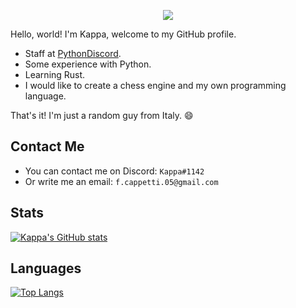 <p align="center">
  <img src="https://user-images.githubusercontent.com/72104527/148458710-095e20ba-44e2-4cc3-bd22-f46bae3805b1.png">
</p>

Hello, world! I'm Kappa, welcome to my GitHub profile.
- Staff at [PythonDiscord](https://www.pythondiscord.com/).
- Some experience with Python.
- Learning Rust.
- I would like to create a chess engine and my own programming language.

That's it! I'm just a random guy from Italy. 😄

## Contact Me
- You can contact me on Discord: `Kappa#1142`
- Or write me an email: `f.cappetti.05@gmail.com`

## Stats
[![Kappa's GitHub stats](https://github-readme-stats.vercel.app/api?username=kappq&theme=tokyonight)](https://github.com/anuraghazra/github-readme-stats)

## Languages
[![Top Langs](https://github-readme-stats.vercel.app/api/top-langs/?username=kappq&theme=tokyonight)](https://github.com/anuraghazra/github-readme-stats)
